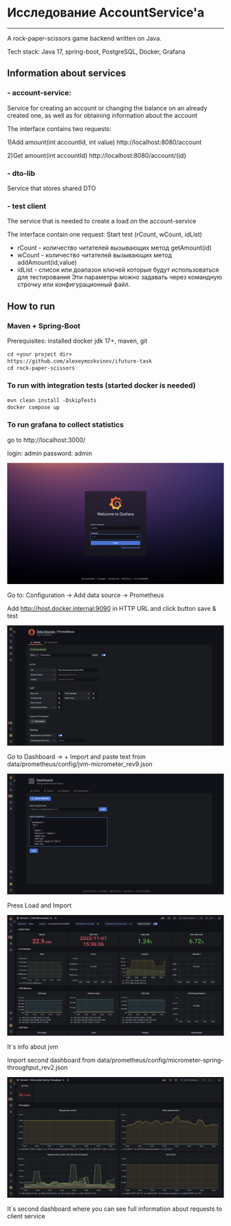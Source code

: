 # Исследование AccountService'а 
___

A rock-paper-scissors game backend written on Java.

Tech stack: Java 17, spring-boot, PostgreSQL, Docker, Grafana

## Information about services

### - account-service:

Service for creating an account or changing the balance on an already created one, as well as for obtaining information about the account

The interface contains two requests:

1)Add amount(int accountId, int value)
http://localhost:8080/account

2)Get amount(int accountId)
http://localhost:8080/account/{id}


### - dto-lib

Service that stores shared DTO

### - test client

The service that is needed to create a load on the account-service

The interface contain one request:
Start test (rCount, wCount, idList)
- rCount - количество читателей вызывающих метод getAmount(id) 
- wCount - количество читателей вызывающих метод addAmount(id,value)
- idList - список или доапазон ключей которые будут использоваться для тестирования
  Эти параметры можно задавать через командную строчку или конфигурационный файл.

## How to run 

### Maven + Spring-Boot
Prerequisites: installed docker jdk 17+, maven, git

```
cd <your project dir> 
https://github.com/alexeymoskvinov/ifuture-task
cd rock-paper-scissors
```
### To run with integration tests (started docker is needed)
```
mvn clean install -DskipTests
docker compose up
```

### To run grafana to collect statistics

go to http://localhost:3000/ 

login: admin
password: admin 

![Text](images/grafana_login.png)

Go to: Configuration -> Add data source -> Prometheus

Add http://host.docker.internal:9090 in HTTP URL and click button save & test

![Text](images/prometheus_config.png)

Go to Dashboard -> + Import and paste text from data/prometheus/config/jvm-micrometer_rev9.json

![Text](images/dashboard_add.png)

Press Load and Import

![Text](images/1_dashboard.png)

It`s info about jvm

Import second dashboard from  data/prometheus/config/micrometer-spring-throughput_rev2.json

![Text](images/2_dashboard.png)

It`s second dashboard where you can see full information about requests to client service